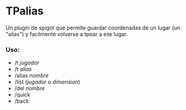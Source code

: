 # TPalias
 
Un plugin de spigot que permite guardar coordenadas de un lugar (un "alias") y facilmente volverse a tpear a ese lugar.

### Uso:
- /t _jugador_
- /t _alias_
- /alias _nombre_
- /list (_jugador_ o _dimension_)
- /del _nombre_
- /quick
- /back


